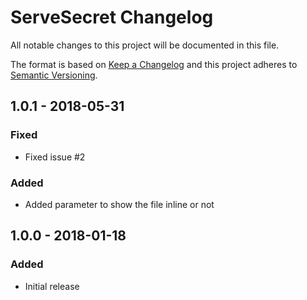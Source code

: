 # ServeSecret Changelog

All notable changes to this project will be documented in this file.

The format is based on [Keep a Changelog](http://keepachangelog.com/) and this project adheres to [Semantic Versioning](http://semver.org/).

## 1.0.1 - 2018-05-31
### Fixed
- Fixed issue #2
### Added
- Added parameter to show the file inline or not

## 1.0.0 - 2018-01-18
### Added
- Initial release
